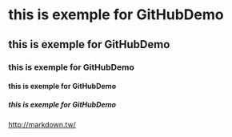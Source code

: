 # this is exemple for GitHubDemo
## this is exemple for GitHubDemo
### this is exemple for GitHubDemo
#### this is exemple for GitHubDemo
##### this is exemple for GitHubDemo
<http://markdown.tw/>
